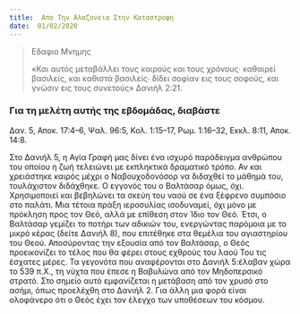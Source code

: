```yaml
---
title:  Απο Την Αλαζονεια Στην Καταστροφη
date:  01/02/2020
---
```


> <p>Εδαφιο Μνημης</p>
> «Και αυτός μεταβάλλει τους καιρούς και τους χρόνους∙ καθαιρεί βασιλείς, και καθιστά βασιλείς∙ δίδει σοφίαν εις τους σοφούς, και γνώσιν εις τους συνετούς» Δανιήλ 2:21.

### Για τη μελέτη αυτής της εβδομάδας, διαβάστε
Δαν. 5, Αποκ. 17:4–6, Ψαλ. 96:5, Κολ. 1:15–17, Ρωμ. 1:16–32, Εκκλ. 8:11, Αποκ. 14:8.

Στο Δανιήλ 5, η Αγία Γραφή μας δίνει ένα ισχυρό παράδειγμα ανθρώπου του οποίου η ζωή τελειώνει με εκπληκτικά δραματικό τρόπο. Αν και χρειάστηκε καιρός μέχρι ο Ναβουχοδονόσορ να διδαχθεί το μάθημά του, τουλάχιστον διδάχθηκε. Ο εγγονός του ο Βαλτάσαρ όμως, όχι. Χρησιμοποιεί και βεβηλώνει τα σκεύη του ναού σε ένα ξέφρενο συμπόσιο στο παλάτι. Μια τέτοια πράξη ιεροσυλίας ισοδυναμεί, όχι μόνο με πρόκληση προς τον Θεό, αλλά με επίθεση στον Ίδιο τον Θεό. Έτσι, ο Βαλτάσαρ γεμίζει το ποτήρι των αδικιών του, ενεργώντας παρόμοια με το μικρό κέρας (δείτε Δανιήλ 8), που επιτέθηκε στα θεμέλια του αγιαστηρίου του Θεού. Αποσύροντας την εξουσία από τον Βαλτάσαρ, ο Θεός προεικονίζει το τέλος που θα φέρει στους εχθρούς του λαού Του τις έσχατες μέρες. Τα γεγονότα που αναφέρονται στο Δανιήλ 5:έλαβαν χώρα το 539 π.Χ., τη νύχτα που έπεσε η Βαβυλώνα από τον Μηδοπερσικό στρατό. Στο σημείο αυτό εμφανίζεται η μετάβαση από τον χρυσό στο ασήμι, όπως προελέχθη στο Δανιήλ 2. Για άλλη μια φορά είναι ολοφάνερο ότι ο Θεός έχει τον έλεγχο των υποθέσεων του κόσμου.